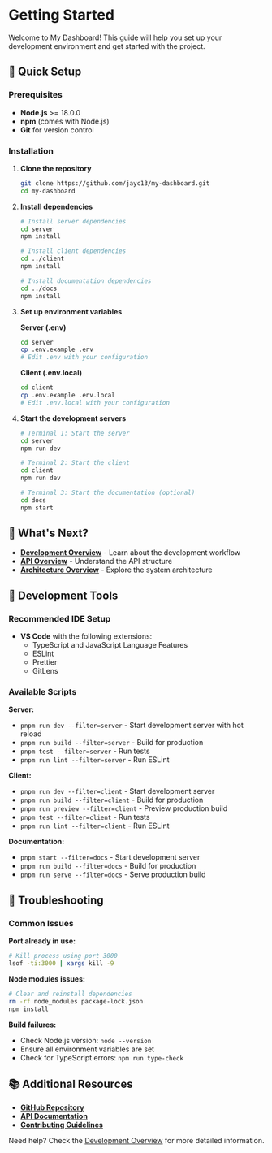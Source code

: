 # Getting Started

Welcome to My Dashboard! This guide will help you set up your development environment and get started with the project.

## 🚀 Quick Setup

### Prerequisites
- **Node.js** >= 18.0.0
- **npm** (comes with Node.js)
- **Git** for version control

### Installation

1. **Clone the repository**
   ```bash
   git clone https://github.com/jayc13/my-dashboard.git
   cd my-dashboard
   ```

2. **Install dependencies**
   ```bash
   # Install server dependencies
   cd server
   npm install

   # Install client dependencies
   cd ../client
   npm install

   # Install documentation dependencies
   cd ../docs
   npm install
   ```

3. **Set up environment variables**
   
   **Server (.env)**
   ```bash
   cd server
   cp .env.example .env
   # Edit .env with your configuration
   ```
   
   **Client (.env.local)**
   ```bash
   cd client
   cp .env.example .env.local
   # Edit .env.local with your configuration
   ```

4. **Start the development servers**
   ```bash
   # Terminal 1: Start the server
   cd server
   npm run dev

   # Terminal 2: Start the client
   cd client
   npm run dev

   # Terminal 3: Start the documentation (optional)
   cd docs
   npm start
   ```

## 🎯 What's Next?

- **[Development Overview](./development/overview.md)** - Learn about the development workflow
- **[API Overview](./api/overview.md)** - Understand the API structure
- **[Architecture Overview](./architecture/overview.md)** - Explore the system architecture

## 🔧 Development Tools

### Recommended IDE Setup
- **VS Code** with the following extensions:
  - TypeScript and JavaScript Language Features
  - ESLint
  - Prettier
  - GitLens

### Available Scripts

**Server:**
- `pnpm run dev --filter=server` - Start development server with hot reload
- `pnpm run build --filter=server` - Build for production
- `pnpm test --filter=server` - Run tests
- `pnpm run lint --filter=server` - Run ESLint

**Client:**
- `pnpm run dev --filter=client` - Start development server
- `pnpm run build --filter=client` - Build for production
- `pnpm run preview --filter=client` - Preview production build
- `pnpm test --filter=client` - Run tests
- `pnpm run lint --filter=client` - Run ESLint

**Documentation:**
- `pnpm start --filter=docs` - Start development server
- `pnpm run build --filter=docs` - Build for production
- `pnpm run serve --filter=docs` - Serve production build

## 🐛 Troubleshooting

### Common Issues

**Port already in use:**
```bash
# Kill process using port 3000
lsof -ti:3000 | xargs kill -9
```

**Node modules issues:**
```bash
# Clear and reinstall dependencies
rm -rf node_modules package-lock.json
npm install
```

**Build failures:**
- Check Node.js version: `node --version`
- Ensure all environment variables are set
- Check for TypeScript errors: `npm run type-check`

## 📚 Additional Resources

- **[GitHub Repository](https://github.com/jayc13/my-dashboard)**
- **[API Documentation](./api/overview.md)**
- **[Contributing Guidelines](./development/overview.md)**

Need help? Check the [Development Overview](./development/overview.md) for more detailed information.
